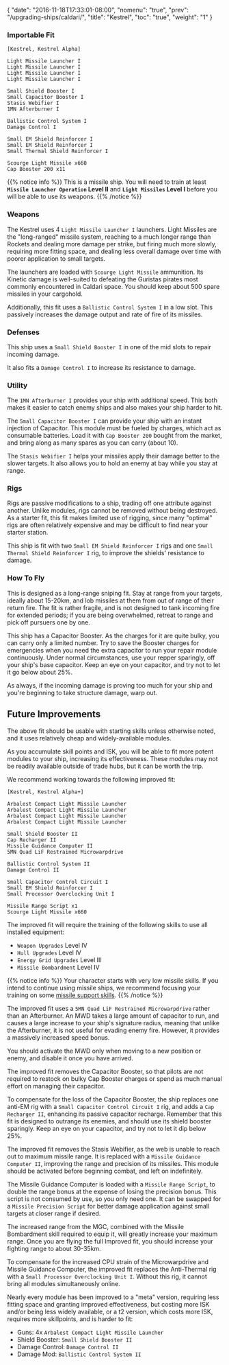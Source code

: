 {
  "date": "2016-11-18T17:33:01-08:00",
  "nomenu": "true",
  "prev": "/upgrading-ships/caldari/",
  "title": "Kestrel",
  "toc": "true",
  "weight": "1"
}

### Importable Fit
    [Kestrel, Kestrel Alpha]

    Light Missile Launcher I
    Light Missile Launcher I
    Light Missile Launcher I
    Light Missile Launcher I

    Small Shield Booster I
    Small Capacitor Booster I
    Stasis Webifier I
    1MN Afterburner I

    Ballistic Control System I
    Damage Control I

    Small EM Shield Reinforcer I
    Small EM Shield Reinforcer I
    Small Thermal Shield Reinforcer I

    Scourge Light Missile x660
    Cap Booster 200 x11

{{% notice info %}}
This is a missile ship.  You will need to train at least **`Missile Launcher Operation` Level II**
and **`Light Missiles` Level I** before you will be able to use its weapons.
{{% /notice %}}

### Weapons

The Kestrel uses 4 `Light Missile Launcher I` launchers.
Light Missiles are the "long-ranged" missile system, reaching to a much longer range
than Rockets and dealing more damage per strike, but firing much more slowly,
requiring more fitting space, and dealing less overall damage over time with poorer application to small targets.

The launchers are loaded with `Scourge Light Missile` ammunition.
Its Kinetic damage is well-suited to defeating the Guristas pirates
most commonly encountered in Caldari space.
You should keep about 500 spare missiles in your cargohold.

Additionally, this fit uses a `Ballistic Control System I` in a low slot.
This passively increases the damage output and rate of fire of its missiles.

### Defenses

This ship uses a `Small Shield Booster I` in one of the mid slots to repair incoming damage.

It also fits a `Damage Control I` to increase its resistance to damage.

### Utility

The `1MN Afterburner I` provides your ship with additional speed. This both makes it easier to
catch enemy ships and also makes your ship harder to hit.

The `Small Capacitor Booster I` can provide your ship with an instant injection of Capacitor.
This module must be fueled by charges, which act as consumable batteries.  Load it with 
`Cap Booster 200` bought from the market, and bring along as many spares as you can carry (about 10).

The `Stasis Webifier I` helps your missiles apply their damage better to the slower targets.
It also allows you to hold an enemy at bay while you stay at range.

### Rigs

Rigs are passive modifications to a ship, trading off one attribute against another.
Unlike modules, rigs cannot be removed without being destroyed. 
As a starter fit, this fit makes limited use of rigging, since many "optimal" rigs
are often relatively expensive and may be difficult to find near your starter station.

This ship is fit with two `Small EM Shield Reinforcer I` rigs
and one `Small Thermal Shield Reinforcer I` rig, to improve the shields' resistance to damage.

### How To Fly

This is designed as a long-range sniping fit.  Stay at range from your targets,
ideally about 15-20km, and lob missiles at them from out of range of their return fire.
The fit is rather fragile, and is not designed to tank incoming fire for extended periods;
if you are being overwhelmed, retreat to range and pick off pursuers one by one.

This ship has a Capacitor Booster.  As the charges for it are quite bulky,
you can carry only a limited number.  Try to save the Booster charges for emergencies
when you need the extra capacitor to run your repair module continuously. 
Under normal circumstances, use your repper sparingly, off your ship's base capacitor.
Keep an eye on your capacitor, and try not to let it go below about 25%.

As always, if the incoming damage is proving too much for your ship
and you're beginning to take structure damage, warp out.

## Future Improvements

The above fit should be usable with starting skills unless otherwise noted,
and it uses relatively cheap and widely-available modules.  

As you accumulate skill points and ISK, you will be able to fit more potent
modules to your ship, increasing its effectiveness.  These modules may not be
readily available outside of trade hubs, but it can be worth the trip.

We recommend working towards the following improved fit:

    [Kestrel, Kestrel Alpha+]

    Arbalest Compact Light Missile Launcher
    Arbalest Compact Light Missile Launcher
    Arbalest Compact Light Missile Launcher
    Arbalest Compact Light Missile Launcher

    Small Shield Booster II
    Cap Recharger II
    Missile Guidance Computer II
    5MN Quad LiF Restrained Microwarpdrive

    Ballistic Control System II
    Damage Control II

    Small Capacitor Control Circuit I
    Small EM Shield Reinforcer I
    Small Processor Overclocking Unit I

    Missile Range Script x1
    Scourge Light Missile x660

The improved fit will require the training of the following skills to use all installed equipment:

* `Weapon Upgrades` Level IV
* `Hull Upgrades` Level IV
* `Energy Grid Upgrades` Level III
* `Missile Bombardment` Level IV

{{% notice info %}}
Your character starts with very low missile skills.  If you intend to continue
using missile ships, we recommend focusing your training on some 
[missile support skills](/training/combat/#missile-skills).
{{% /notice %}}

The improved fit uses a `5MN Quad LiF Restrained Microwarpdrive` rather than an Afterburner.
An MWD takes a large amount of capacitor to run, 
and causes a large increase to your ship's signature radius,
meaning that unlike the Afterburner, it is not useful for evading enemy fire.
However, it provides a massively increased speed bonus.

You should activate the MWD only when moving to a new position or enemy,
and disable it once you have arrived.

The improved fit removes the Capacitor Booster, so that pilots are not required to restock on bulky Cap Booster charges or spend as much manual effort on managing their capacitor.

To compensate for the loss of the Capacitor Booster, the ship replaces one anti-EM rig with a
`Small Capacitor Control Circuit I` rig, and adds a `Cap Recharger II`,
enhancing its passive capacitor recharge.  Remember that this fit is designed to outrange its enemies,
and should use its shield booster sparingly.  Keep an eye on your capacitor, and try
not to let it dip below 25%.

The improved fit removes the Stasis Webifier, as the web is unable to reach out to maximum missile range.
It is replaced with a `Missile Guidance Computer II`, improving the range and precision of its missiles.
This module should be activated before beginning combat, and left on indefinitely.

The Missile Guidance Computer is loaded with a `Missile Range Script`, to double the range
bonus at the expense of losing the precision bonus.  This script is not consumed by use,
so you only need one.  It can be swapped for a `Missile Precision Script` for better damage application
against small targets at closer range if desired.

The increased range from the MGC, combined with the Missile Bombardment skill required to equip it,
will greatly increase your maximum range.  Once you are flying the full Improved fit,
you should increase your fighting range to about 30-35km.

To compensate for the increased CPU strain of the Microwarpdrive and Missile Guidance Computer,
the improved fit replaces the Anti-Thermal rig with a `Small Processor Overclocking Unit I`.
Without this rig, it cannot bring all modules simultaneously online.

Nearly every module has been improved to a "meta" version, requiring less fitting space
and granting improved effectiveness, but costing more ISK and/or being less widely available,
or a t2 version, which costs more ISK, requires more skillpoints, and is harder to fit:

 * Guns: 4x `Arbalest Compact Light Missile Launcher`
 * Shield Booster: `Small Shield Booster II`
 * Damage Control: `Damage Control II`
 * Damage Mod: `Ballistic Control System II`
